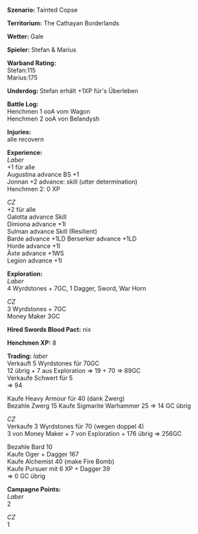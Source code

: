 **Szenario:** Tainted Copse

**Territorium:** The Cathayan Borderlands

**Wetter:** Gale

**Spieler:** Stefan & Marius

**Warband Rating:**  
Stefan:115   
Marius:175  

**Underdog:** Stefan erhält +1XP für's Überleben   

**Battle Log:**  
Henchmen 1 ooA vom Wagon  
Henchmen 2 ooA von Belandysh  

**Injuries:**  
alle recovern  

**Experience:**  
*Laber*  
+1 für alle  
Augustina advance BS +1  
Jonnan +2 advance: skill (utter determination)  
Henchmen 2: 0 XP  

*CZ*  
+2 für alle  
Galotta advance Skill  
Dimiona advance +1I  
Sulman advance Skill (Resilient)  
Barde advance +1LD
Berserker advance +1LD  
Horde advance +1I  
Äxte advance +1WS  
Legion advance +1I  

**Exploration:**  
*Laber*  
4 Wyrdstones + 7GC, 1 Dagger, Sword, War Horn  

*CZ*  
3 Wyrdstones + 7GC  
Money Maker 3GC  

**Hired Swords Blood Pact:**
nix

**Henchmen XP:**
8  

**Trading:**
*laber*  
Verkauft 5 Wyrdstones für 70GC  
12 übrig + 7 aus Exploration => 19 + 70 => 89GC  
Verkaufe Schwert für 5  
 => 94
 
 Kaufe Heavy Armour für 40 (dank Zwerg)  
 Bezahle Zwerg 15
 Kaufe Sigmarite Warhammer 25
 => 14 GC übrig  
 
 *CZ*  
 Verkaufe 3 Wyrdstones für 70 (wegen doppel 4)  
 3 von Money Maker + 7 von Exploration + 176 übrig => 256GC  
 
 Bezahle Bard 10  
 Kaufe Oger + Dagger 167  
 Kaufe Alchemist 40 (make Fire Bomb)  
 Kaufe Pursuer mit 6 XP + Dagger 39  
  => 0 GC übrig
 
**Campagne Points:**  
*Laber*  
2  

*CZ*  
1
